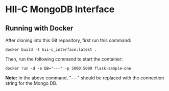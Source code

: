 # HII-C MongoDB Interface

## Running with Docker

After cloning into this Git repository, first run this command:

```
docker build -t hii-c_interface:latest .
```

Then, run the following command to start the container:

```
docker run -d -e DB="---" -p 5000:5000 flask-sample-one
```

**Note:** In the above command, "---" should be replaced with the
connection string for the Mongo DB.
